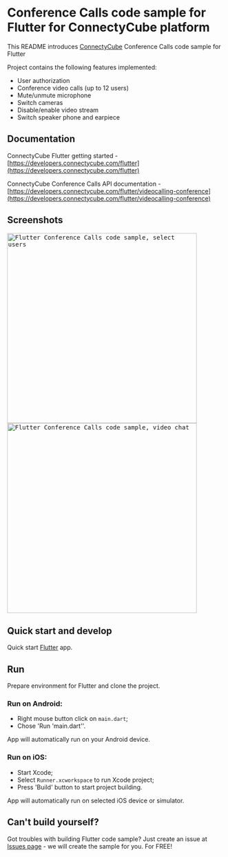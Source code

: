 # Conference Calls code sample for Flutter for ConnectyCube platform

This README introduces [ConnectyCube](https://connectycube.com) Conference Calls code sample for Flutter

Project contains the following features implemented:

- User authorization
- Conference video calls (up to 12 users)
- Mute/unmute microphone
- Switch cameras
- Disable/enable video stream
- Switch speaker phone and earpiece

## Documentation

ConnectyCube Flutter getting started - [https://developers.connectycube.com/flutter](https://developers.connectycube.com/flutter)

ConnectyCube Conference Calls API documentation - [https://developers.connectycube.com/flutter/videocalling-conference](https://developers.connectycube.com/flutter/videocalling-conference)

## Screenshots

<kbd><img alt="Flutter Conference Calls code sample, select users" src="https://developers.connectycube.com/docs/_images/code_samples/flutter/select_opponents_screen.png" height="440" /></kbd> <kbd><img alt="Flutter Conference Calls code sample, video chat" src="https://developers.connectycube.com/docs/_images/code_samples/flutter/call_screen.png" height="440" /></kbd>

## Quick start and develop

Quick start [Flutter](https://flutter.dev/docs/get-started) app.


## Run

Prepare environment for Flutter and clone the project.

### Run on Android:
- Right mouse button click on `main.dart`;
- Chose 'Run 'main.dart''.

App will automatically run on your Android device.

### Run on iOS:
- Start Xcode;
- Select `Runner.xcworkspace` to run Xcode project;
- Press 'Build' button to start project building.

App will automatically run on selected iOS device or simulator.

## Can't build yourself?

Got troubles with building Flutter code sample? Just create an issue at [Issues page](https://github.com/ConnectyCube/connectycube-flutter-samples/issues) - we will create the sample for you. For FREE!